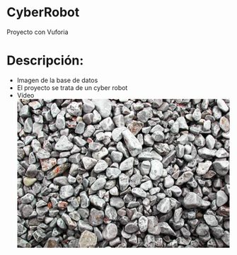 # CyberRobot
Proyecto con Vuforia
# Descripción:
  - Imagen de la base de datos
  - El proyecto se trata de un cyber robot
  - Vídeo
![alt text](https://github.com/jgarciaodowd/CyberRobot/blob/main/stones.jpg)
